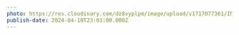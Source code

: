 ```yaml
---
photo: https://res.cloudinary.com/dz8vyplpm/image/upload/v1717077361/IMG_9504_pwrhcj.jpg
publish-date: 2024-04-10T23:03:00.000Z
---
```

